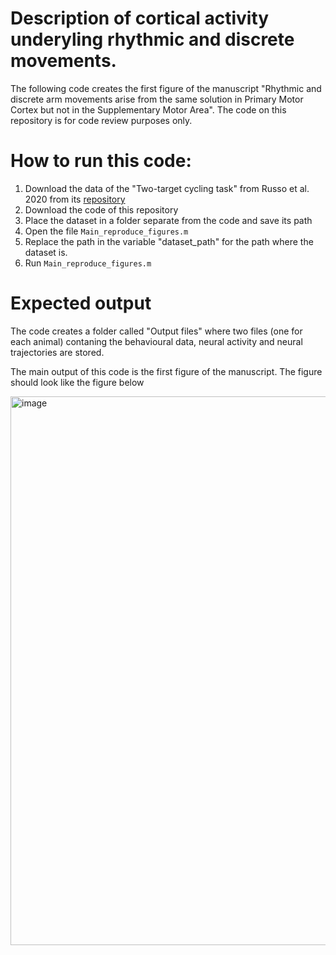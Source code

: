 # Description of cortical activity underyling rhythmic and discrete movements. 

The following code creates the first figure of the manuscript "Rhythmic and discrete arm movements arise from 
the same solution in Primary Motor Cortex but not in the Supplementary Motor Area". 
The code on this repository is for code review purposes only.

# How to run this code:

1. Download the data of the "Two-target cycling task" from Russo et al. 2020 from its [repository](https://data.mendeley.com/datasets/tfcwp8bp5j/1)
2. Download the code of this repository
3. Place the dataset in a folder separate from the code and save its path
4. Open the file `Main_reproduce_figures.m`
5. Replace the path in the variable "dataset_path" for the path where the dataset is.
6. Run `Main_reproduce_figures.m`

# Expected output

The code creates a folder called "Output files" where two files (one for each animal) contaning the behavioural data, neural activity and neural trajectories are stored.

The main output of this code is the first figure of the manuscript. The figure should look like the figure below

<img width="1131" height="878" alt="image" src="https://github.com/user-attachments/assets/69e8c4ad-67e2-4ba0-bea7-92a251fd2a3d" />
